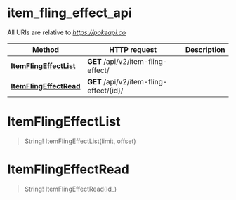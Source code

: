 # item_fling_effect_api

All URIs are relative to *https://pokeapi.co*

Method | HTTP request | Description
------------- | ------------- | -------------
[**ItemFlingEffectList**](item_fling_effect_api.md#ItemFlingEffectList) | **GET** /api/v2/item-fling-effect/ | 
[**ItemFlingEffectRead**](item_fling_effect_api.md#ItemFlingEffectRead) | **GET** /api/v2/item-fling-effect/{id}/ | 


<a name="ItemFlingEffectList"></a>
# **ItemFlingEffectList**
> String! ItemFlingEffectList(limit, offset)


<a name="ItemFlingEffectRead"></a>
# **ItemFlingEffectRead**
> String! ItemFlingEffectRead(Id_)


